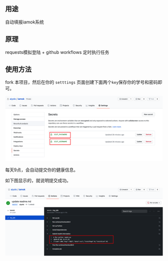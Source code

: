 ## 用途

自动填报iamok系统

## 原理

requests模拟登陆 + github workflows 定时执行任务

## 使用方法

fork 本项目，然后在你的 `setttings` 页面创建下面两个`key`保存你的学号和密码即可。

![](assets/iShot2020-07-0623.39.33.png)

每天9点，会自动提交你的健康信息。

如下图显示的，就说明提交成功。

![image-20200706235942036](assets/image-20200706235942036.png)